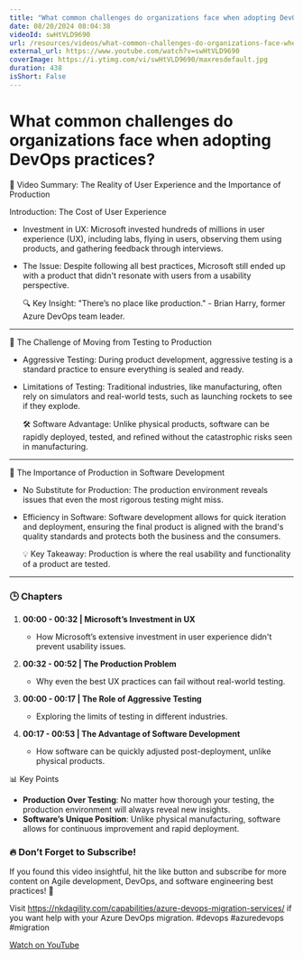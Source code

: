```yaml
---
title: "What common challenges do organizations face when adopting DevOps practices?"
date: 08/20/2024 08:04:38
videoId: swHtVLD9690
url: /resources/videos/what-common-challenges-do-organizations-face-when-adopting-devops-practices-
external_url: https://www.youtube.com/watch?v=swHtVLD9690
coverImage: https://i.ytimg.com/vi/swHtVLD9690/maxresdefault.jpg
duration: 438
isShort: False
---
```


# What common challenges do organizations face when adopting DevOps practices?

🎥 Video Summary: The Reality of User Experience and the Importance of Production

Introduction: The Cost of User Experience

- Investment in UX: Microsoft invested hundreds of millions in user experience (UX), including labs, flying in users, observing them using products, and gathering feedback through interviews.
- The Issue: Despite following all best practices, Microsoft still ended up with a product that didn't resonate with users from a usability perspective.
  
  🔍 Key Insight: "There’s no place like production." - Brian Harry, former Azure DevOps team leader.

---

 🚀 The Challenge of Moving from Testing to Production

- Aggressive Testing: During product development, aggressive testing is a standard practice to ensure everything is sealed and ready.
- Limitations of Testing: Traditional industries, like manufacturing, often rely on simulators and real-world tests, such as launching rockets to see if they explode.
  
  🛠 Software Advantage: Unlike physical products, software can be rapidly deployed, tested, and refined without the catastrophic risks seen in manufacturing.

---

 🎯 The Importance of Production in Software Development

- No Substitute for Production: The production environment reveals issues that even the most rigorous testing might miss.
- Efficiency in Software: Software development allows for quick iteration and deployment, ensuring the final product is aligned with the brand's quality standards and protects both the business and the consumers.

  💡 Key Takeaway: Production is where the real usability and functionality of a product are tested. 

---

### 🕒 Chapters

1. **00:00 - 00:32 | Microsoft’s Investment in UX** 
   - How Microsoft’s extensive investment in user experience didn't prevent usability issues.

2. **00:32 - 00:52 | The Production Problem**
   - Why even the best UX practices can fail without real-world testing.

3. **00:00 - 00:17 | The Role of Aggressive Testing**
   - Exploring the limits of testing in different industries.

4. **00:17 - 00:53 | The Advantage of Software Development**
   - How software can be quickly adjusted post-deployment, unlike physical products.

 📊 Key Points

- **Production Over Testing**: No matter how thorough your testing, the production environment will always reveal new insights.
- **Software’s Unique Position**: Unlike physical manufacturing, software allows for continuous improvement and rapid deployment.


### **🔥 Don’t Forget to Subscribe!**

If you found this video insightful, hit the like button and subscribe for more content on Agile development, DevOps, and software engineering best practices! 🚀

Visit https://nkdagility.com/capabilities/azure-devops-migration-services/ if you want help with your Azure DevOps migration. #devops #azuredevops #migration

[Watch on YouTube](https://www.youtube.com/watch?v=swHtVLD9690)
